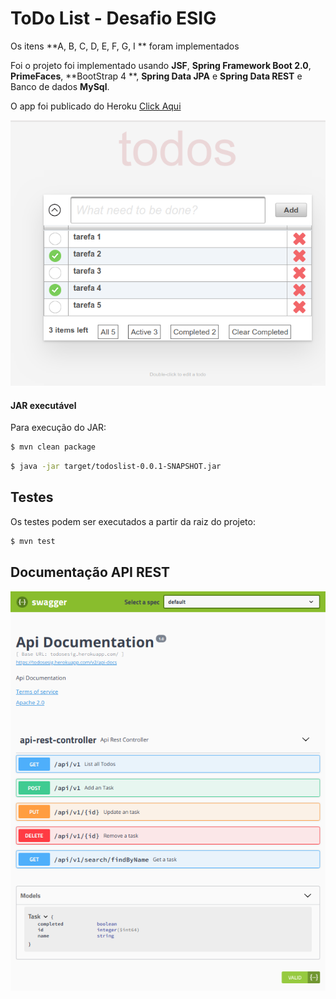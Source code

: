 #  ToDo List - Desafio ESIG 

Os itens **A, B, C, D, E, F, G, I ** foram implementados

Foi o projeto foi implementado usando **JSF**, **Spring Framework Boot 2.0**, **PrimeFaces**, **BootStrap 4 **, **Spring Data JPA** e **Spring Data REST** e Banco de dados **MySql**.

O app foi publicado do Heroku [Click Aqui](https://todosesig.herokuapp.com/index.xhtml )


![](todos.png)


#### JAR executável 

Para execução do JAR:

```bash
$ mvn clean package
``` 

```bash
$ java -jar target/todoslist-0.0.1-SNAPSHOT.jar
```


## Testes

Os testes podem ser executados a partir da raiz do projeto:

```bash
$ mvn test
```

## Documentação API REST

![](todos-swagger.png)



